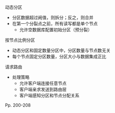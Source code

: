 动态分区

-   分区数据超过阙值，则拆分；反之，则合并
-   在第一个分裂点之前，所有读写都是单个节点
    -   允许空数据库配置初始分区（预分裂）



按节点比例分区

-   动态分区和固定数量分区中，分区数量与节点数无关
-   每个节点固定分区数量，分区大小与数据集成正比



请求路由

-   处理策略
    -   允许客户端连接任意节点
    -   客户端亲求发送到路由层
    -   客户端感知分区和节点分配关系



Pp. 200-208